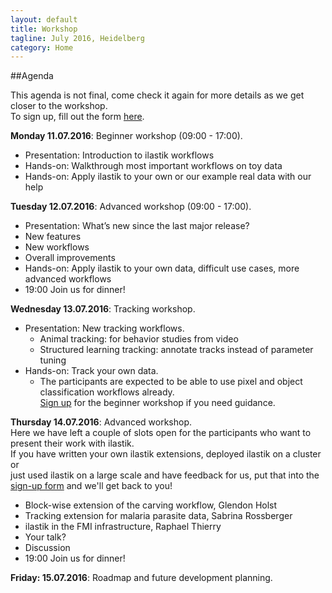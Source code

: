 ```yaml
---
layout: default
title: Workshop
tagline: July 2016, Heidelberg
category: Home
---
```


##Agenda

This agenda is not final, come check it again for more details as we get closer to the workshop.  
To sign up, fill out the form [here](http://goo.gl/forms/8IvSYd85Pq7bLROD3).

**Monday 11.07.2016**: Beginner workshop (09:00 - 17:00).
+ Presentation: Introduction to ilastik workflows
+ Hands-on: Walkthrough most important workflows on toy data
+ Hands-on: Apply ilastik to your own or our example real data with our help 

**Tuesday 12.07.2016**: Advanced workshop (09:00 - 17:00). 
+ Presentation: What’s new since the last major release? 
+ New features
+ New workflows
+ Overall improvements
+ Hands-on: Apply ilastik to your own data, difficult use cases, more advanced workflows
+ 19:00 Join us for dinner! 

**Wednesday 13.07.2016**: Tracking workshop. 
+ Presentation: New tracking workflows.
   - Animal tracking: for behavior studies from video
   - Structured learning tracking: annotate tracks instead of parameter tuning
+ Hands-on: Track your own data. 
   - The participants are expected to be able to use pixel and object classification workflows already.  
[Sign up](http://goo.gl/forms/8IvSYd85Pq7bLROD3) for the beginner workshop if you need guidance.

**Thursday 14.07.2016**: Advanced workshop.  
Here we have left a couple of slots open for the participants who want to present their work with ilastik.  
If you have written your own ilastik extensions, deployed ilastik on a cluster or  
just used ilastik on a large scale and have feedback for us, put that into the [sign-up form](http://goo.gl/forms/8IvSYd85Pq7bLROD3) and we'll get back to you!  
+ Block-wise extension of the carving workflow, Glendon Holst
+ Tracking extension for malaria parasite data, Sabrina Rossberger
+ ilastik in the FMI infrastructure, Raphael Thierry
+ Your talk?
+ Discussion
+ 19:00 Join us for dinner!

**Friday: 15.07.2016**: Roadmap and future development planning.


